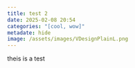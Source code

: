 ```yaml
---
title: test 2
date: 2025-02-08 20:54
categories: "[cool, wow]"
metadate: hide
image: /assets/images/VDesignPlainL.png
---
```

theis is a test